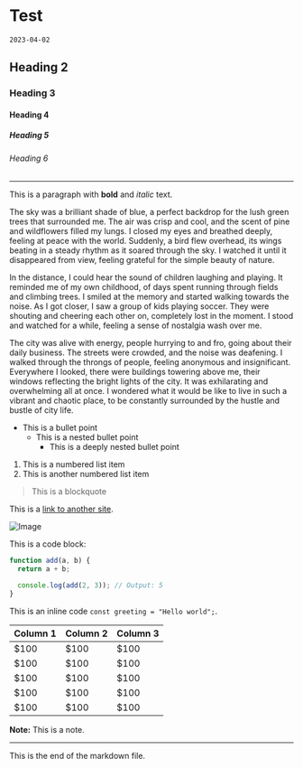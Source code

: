 # Test

`2023-04-02`

## Heading 2

### Heading 3

#### Heading 4

##### Heading 5

###### Heading 6

---

This is a paragraph with **bold** and _italic_ text.

The sky was a brilliant shade of blue, a perfect backdrop for the lush green trees that surrounded me. The air was crisp and cool, and the scent of pine and wildflowers filled my lungs. I closed my eyes and breathed deeply, feeling at peace with the world. Suddenly, a bird flew overhead, its wings beating in a steady rhythm as it soared through the sky. I watched it until it disappeared from view, feeling grateful for the simple beauty of nature.

In the distance, I could hear the sound of children laughing and playing. It reminded me of my own childhood, of days spent running through fields and climbing trees. I smiled at the memory and started walking towards the noise. As I got closer, I saw a group of kids playing soccer. They were shouting and cheering each other on, completely lost in the moment. I stood and watched for a while, feeling a sense of nostalgia wash over me.

The city was alive with energy, people hurrying to and fro, going about their daily business. The streets were crowded, and the noise was deafening. I walked through the throngs of people, feeling anonymous and insignificant. Everywhere I looked, there were buildings towering above me, their windows reflecting the bright lights of the city. It was exhilarating and overwhelming all at once. I wondered what it would be like to live in such a vibrant and chaotic place, to be constantly surrounded by the hustle and bustle of city life.

- This is a bullet point
  - This is a nested bullet point
    - This is a deeply nested bullet point

1. This is a numbered list item
2. This is another numbered list item

> This is a blockquote

This is a [link to another site](https://www.google.com/).

![Image](https://via.placeholder.com/1050x400)

This is a code block:

```js
function add(a, b) {
  return a + b;

  console.log(add(2, 3)); // Output: 5
}
```

This is an inline code `const greeting = "Hello world";`.

| Column 1 | Column 2 | Column 3 |
| -------- | -------- | -------- |
| $100     | $100     | $100     |
| $100     | $100     | $100     |
| $100     | $100     | $100     |
| $100     | $100     | $100     |
| $100     | $100     | $100     |

**Note:** This is a note.

---

This is the end of the markdown file.
